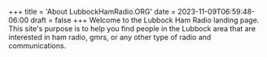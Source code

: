+++
title = 'About LubbockHamRadio.ORG'
date = 2023-11-09T06:59:48-06:00
draft = false
+++
 Welcome to the Lubbock Ham Radio landing page. This site's purpose is to help you find people in the Lubbock area that are interested in ham radio, gmrs, or any other type of radio and communications. 
